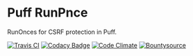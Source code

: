 # Puff RunPnce

RunOnces for CSRF protection in Puff.

[![Travis CI](https://api.travis-ci.org/eustasy/puff-runonce.svg?branch=master)](https://travis-ci.org/eustasy/puff-runonce)
[![Codacy Badge](https://api.codacy.com/project/badge/grade/5f4e6aa9480e4bccaa77b16c3e0aa280)](https://www.codacy.com/app/lewisgoddard/puff-runonce)
[![Code Climate](https://codeclimate.com/github/eustasy/puff-runonce/badges/gpa.svg)](https://codeclimate.com/github/eustasy/puff-runonce)
[![Bountysource](https://www.bountysource.com/badge/tracker?tracker_id=26540073)](https://www.bountysource.com/teams/eustasy/issues?tracker_ids=26540073)
